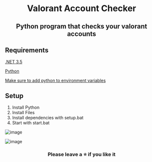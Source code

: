 <h1 align="center">
  Valorant Account Checker
</h1>



<h2 align="center">
  Python program that checks your valorant accounts
</h2>


## Requirements
[.NET 3.5](https://download.microsoft.com/download/7/0/3/703455ee-a747-4cc8-bd3e-98a615c3aedb/dotNetFx35setup.exe)




[Python](https://www.python.org)




[Make sure to add python to environment variables](https://www.educative.io/answers/how-to-add-python-to-path-variable-in-windows)


## Setup
1. Install Python
2. Install Files
3. Install dependencies with setup.bat
4. Start with start.bat



![image](https://user-images.githubusercontent.com/90693180/180217407-bf6e6ad4-f7d3-4cdf-8d34-d2d5a94dc342.png)

![image](https://user-images.githubusercontent.com/90693180/180217673-99da55e8-f2f0-4a07-8cc0-466db8af1c24.png)




<h3 align="center">
Please leave a ⭐ if you like it
</h3>
